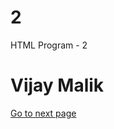 # 2
HTML Program - 2
<!DOCTYPE html>
<html lang="en">
<head>
    <meta charset="UTF-8">
    <meta name="viewport" content="width=device-width, initial-scale=1.0">
    <title>page1</title>
</head>
<body>
    <h1>Vijay Malik</h1>
    <a href="xyz.html" target="_blank">Go to next page</a>
</body>
</html>
